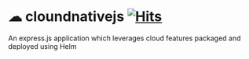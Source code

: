 # ☁ cloundnativejs [![Hits](https://hits.seeyoufarm.com/api/count/incr/badge.svg?url=https%3A%2F%2Fgithub.com%2Frealsarm%2Fcloundnativejs&count_bg=%2379C83D&title_bg=%23555555&icon=&icon_color=%23E7E7E7&title=hits+%28daily%2Ftotal%29&edge_flat=false)](https://hits.seeyoufarm.com)
An express.js application which leverages cloud features packaged and deployed using Helm
